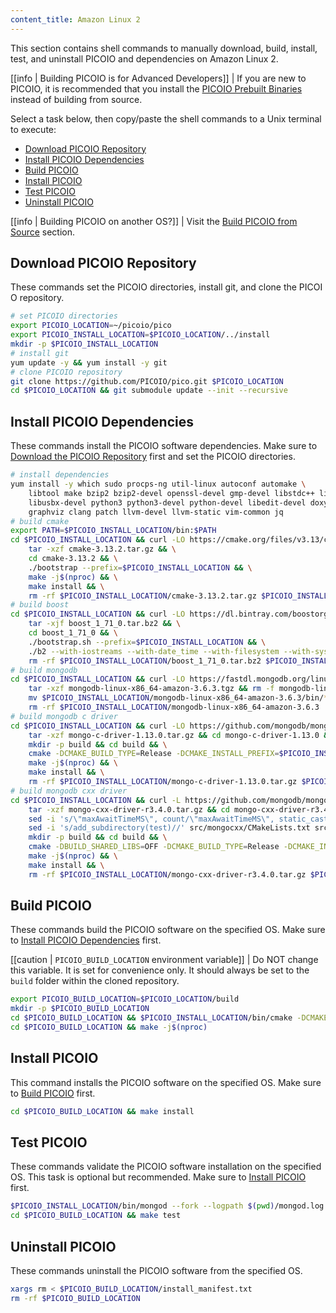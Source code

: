 ```yaml
---
content_title: Amazon Linux 2
---
```


This section contains shell commands to manually download, build, install, test, and uninstall PICOIO and dependencies on Amazon Linux 2.

[[info | Building PICOIO is for Advanced Developers]]
| If you are new to PICOIO, it is recommended that you install the [PICOIO Prebuilt Binaries](../../../00_install-prebuilt-binaries.md) instead of building from source.

Select a task below, then copy/paste the shell commands to a Unix terminal to execute:

* [Download PICOIO Repository](#download-picoio-repository)
* [Install PICOIO Dependencies](#install-picoio-dependencies)
* [Build PICOIO](#build-picoio)
* [Install PICOIO](#install-picoio)
* [Test PICOIO](#test-picoio)
* [Uninstall PICOIO](#uninstall-picoio)

[[info | Building PICOIO on another OS?]]
| Visit the [Build PICOIO from Source](../../index.md) section.

## Download PICOIO Repository
These commands set the PICOIO directories, install git, and clone the PICOIO repository.
```sh
# set PICOIO directories
export PICOIO_LOCATION=~/picoio/pico
export PICOIO_INSTALL_LOCATION=$PICOIO_LOCATION/../install
mkdir -p $PICOIO_INSTALL_LOCATION
# install git
yum update -y && yum install -y git
# clone PICOIO repository
git clone https://github.com/PICOIO/pico.git $PICOIO_LOCATION
cd $PICOIO_LOCATION && git submodule update --init --recursive
```

## Install PICOIO Dependencies
These commands install the PICOIO software dependencies. Make sure to [Download the PICOIO Repository](#download-picoio-repository) first and set the PICOIO directories.
```sh
# install dependencies
yum install -y which sudo procps-ng util-linux autoconf automake \
    libtool make bzip2 bzip2-devel openssl-devel gmp-devel libstdc++ libcurl-devel \
    libusbx-devel python3 python3-devel python-devel libedit-devel doxygen \
    graphviz clang patch llvm-devel llvm-static vim-common jq
# build cmake
export PATH=$PICOIO_INSTALL_LOCATION/bin:$PATH
cd $PICOIO_INSTALL_LOCATION && curl -LO https://cmake.org/files/v3.13/cmake-3.13.2.tar.gz && \
    tar -xzf cmake-3.13.2.tar.gz && \
    cd cmake-3.13.2 && \
    ./bootstrap --prefix=$PICOIO_INSTALL_LOCATION && \
    make -j$(nproc) && \
    make install && \
    rm -rf $PICOIO_INSTALL_LOCATION/cmake-3.13.2.tar.gz $PICOIO_INSTALL_LOCATION/cmake-3.13.2
# build boost
cd $PICOIO_INSTALL_LOCATION && curl -LO https://dl.bintray.com/boostorg/release/1.71.0/source/boost_1_71_0.tar.bz2 && \
    tar -xjf boost_1_71_0.tar.bz2 && \
    cd boost_1_71_0 && \
    ./bootstrap.sh --prefix=$PICOIO_INSTALL_LOCATION && \
    ./b2 --with-iostreams --with-date_time --with-filesystem --with-system --with-program_options --with-chrono --with-test -q -j$(nproc) install && \
    rm -rf $PICOIO_INSTALL_LOCATION/boost_1_71_0.tar.bz2 $PICOIO_INSTALL_LOCATION/boost_1_71_0
# build mongodb
cd $PICOIO_INSTALL_LOCATION && curl -LO https://fastdl.mongodb.org/linux/mongodb-linux-x86_64-amazon-3.6.3.tgz && \
    tar -xzf mongodb-linux-x86_64-amazon-3.6.3.tgz && rm -f mongodb-linux-x86_64-amazon-3.6.3.tgz && \
    mv $PICOIO_INSTALL_LOCATION/mongodb-linux-x86_64-amazon-3.6.3/bin/* $PICOIO_INSTALL_LOCATION/bin/ && \
    rm -rf $PICOIO_INSTALL_LOCATION/mongodb-linux-x86_64-amazon-3.6.3
# build mongodb c driver
cd $PICOIO_INSTALL_LOCATION && curl -LO https://github.com/mongodb/mongo-c-driver/releases/download/1.13.0/mongo-c-driver-1.13.0.tar.gz && \
    tar -xzf mongo-c-driver-1.13.0.tar.gz && cd mongo-c-driver-1.13.0 && \
    mkdir -p build && cd build && \
    cmake -DCMAKE_BUILD_TYPE=Release -DCMAKE_INSTALL_PREFIX=$PICOIO_INSTALL_LOCATION -DENABLE_BSON=ON -DENABLE_SSL=OPENSSL -DENABLE_AUTOMATIC_INIT_AND_CLEANUP=OFF -DENABLE_STATIC=ON -DENABLE_ICU=OFF -DENABLE_SNAPPY=OFF .. && \
    make -j$(nproc) && \
    make install && \
    rm -rf $PICOIO_INSTALL_LOCATION/mongo-c-driver-1.13.0.tar.gz $PICOIO_INSTALL_LOCATION/mongo-c-driver-1.13.0
# build mongodb cxx driver
cd $PICOIO_INSTALL_LOCATION && curl -L https://github.com/mongodb/mongo-cxx-driver/archive/r3.4.0.tar.gz -o mongo-cxx-driver-r3.4.0.tar.gz && \
    tar -xzf mongo-cxx-driver-r3.4.0.tar.gz && cd mongo-cxx-driver-r3.4.0 && \
    sed -i 's/\"maxAwaitTimeMS\", count/\"maxAwaitTimeMS\", static_cast<int64_t>(count)/' src/mongocxx/options/change_stream.cpp && \
    sed -i 's/add_subdirectory(test)//' src/mongocxx/CMakeLists.txt src/bsoncxx/CMakeLists.txt && \
    mkdir -p build && cd build && \
    cmake -DBUILD_SHARED_LIBS=OFF -DCMAKE_BUILD_TYPE=Release -DCMAKE_INSTALL_PREFIX=$PICOIO_INSTALL_LOCATION .. && \
    make -j$(nproc) && \
    make install && \
    rm -rf $PICOIO_INSTALL_LOCATION/mongo-cxx-driver-r3.4.0.tar.gz $PICOIO_INSTALL_LOCATION/mongo-cxx-driver-r3.4.0
```

## Build PICOIO
These commands build the PICOIO software on the specified OS. Make sure to [Install PICOIO Dependencies](#install-picoio-dependencies) first.

[[caution | `PICOIO_BUILD_LOCATION` environment variable]]
| Do NOT change this variable. It is set for convenience only. It should always be set to the `build` folder within the cloned repository.

```sh
export PICOIO_BUILD_LOCATION=$PICOIO_LOCATION/build
mkdir -p $PICOIO_BUILD_LOCATION
cd $PICOIO_BUILD_LOCATION && $PICOIO_INSTALL_LOCATION/bin/cmake -DCMAKE_BUILD_TYPE='Release' -DCMAKE_CXX_COMPILER='clang++' -DCMAKE_C_COMPILER='clang' -DCMAKE_INSTALL_PREFIX=$PICOIO_INSTALL_LOCATION -DBUILD_MONGO_DB_PLUGIN=true $PICOIO_LOCATION
cd $PICOIO_BUILD_LOCATION && make -j$(nproc)
```

## Install PICOIO
This command installs the PICOIO software on the specified OS. Make sure to [Build PICOIO](#build-picoio) first.
```sh
cd $PICOIO_BUILD_LOCATION && make install
```

## Test PICOIO
These commands validate the PICOIO software installation on the specified OS. This task is optional but recommended. Make sure to [Install PICOIO](#install-picoio) first.
```sh
$PICOIO_INSTALL_LOCATION/bin/mongod --fork --logpath $(pwd)/mongod.log --dbpath $(pwd)/mongodata
cd $PICOIO_BUILD_LOCATION && make test
```

## Uninstall PICOIO
These commands uninstall the PICOIO software from the specified OS.
```sh
xargs rm < $PICOIO_BUILD_LOCATION/install_manifest.txt
rm -rf $PICOIO_BUILD_LOCATION
```
